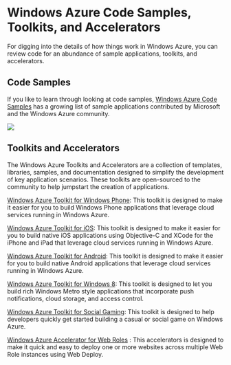 <?xml version="1.0" encoding="utf-8"?>
<body>
  <properties linkid="dev-net-samples-and-toolkits" urlDisplayName="Samples and Toolkits" headerExpose="" pageTitle="Windows Azure Code Samples, Toolkits, and Accelerators" metaKeywords="Azure samples, Azure code samples, Azure examples, Azure code examples, Azure toolkits, Azure accelerators" footerExpose="" metaDescription="Get Windows Azure sample applications, toolkits, and accelerators that will help simplify the development of key application scenarios." umbracoNaviHide="0" disqusComments="1" />
  <h1>Windows Azure Code Samples, Toolkits, and Accelerators</h1>
  <p>For digging into the details of how things work in Windows Azure, you can review code for an abundance of sample applications, toolkits, and accelerators.</p>
  <h2>Code Samples</h2>
  <p>If you like to learn through looking at code samples, <a href="http://code.msdn.microsoft.com/windowsazure/">Windows Azure Code Samples</a> has a growing list of sample applications contributed by Microsoft and the Windows Azure community.</p>
  <p>
    <img src="/media/samples-toolkits-1.png" />
  </p>
  <h2>Toolkits and Accelerators</h2>
  <p>The Windows Azure Toolkits and Accelerators are a collection of templates, libraries, samples, and documentation designed to simplify the development of key application scenarios. These toolkits are open-sourced to the community to help jumpstart the creation of applications.</p>
  <p>
    <a href="http://go.microsoft.com/fwlink/?LinkID=214684&amp;clcid=0x409" target="_blank">Windows Azure Toolkit for Windows Phone</a>: This toolkit is designed to make it easier for you to build Windows Phone applications that leverage cloud services running in Windows Azure.</p>
  <p>
    <a href="http://go.microsoft.com/fwlink/?LinkID=234566&amp;clcid=0x409" target="_blank">Windows Azure Toolkit for iOS</a>: This toolkit is designed to make it easier for you to build native iOS applications using Objective-C and XCode for the iPhone and iPad that leverage cloud services running in Windows Azure.</p>
  <p>
    <a href="http://go.microsoft.com/fwlink/?LinkID=234567&amp;clcid=0x409" target="_blank">Windows Azure Toolkit for Android</a>: This toolkit is designed to make it easier for you to build native Android applications that leverage cloud services running in Windows Azure.</p>
  <p>
    <a href="http://go.microsoft.com/fwlink/?LinkID=236946&amp;clcid=0x409" target="_blank">Windows Azure Toolkit for Windows 8</a>: This toolkit is designed to let you build rich Windows Metro style applications that incorporate push notifications, cloud storage, and access control.</p>
  <p>
    <a href="http://go.microsoft.com/fwlink/?LinkID=236947&amp;clcid=0x409" target="_blank">Windows Azure Toolkit for Social Gaming</a>: This toolkit is designed to help developers quickly get started building a casual or social game on Windows Azure.</p>
  <p>
    <a href="http://go.microsoft.com/fwlink/?LinkID=236948&amp;clcid=0x409" target="_blank">Windows Azure Accelerator for Web Roles</a>
    <span>: This accelerators is designed to make it quick and easy to deploy one or more websites across multiple Web Role instances using Web Deploy.</span>
  </p>
</body>